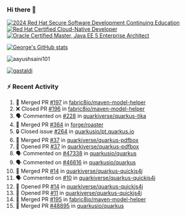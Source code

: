 ### Hi there 👋

<!--START_SECTION:badges-->
[![2024 Red Hat Secure Software Development Continuing Education](https://images.credly.com/size/110x110/images/36a76b78-c5bf-45cf-ac2c-48c3825260c7/blob)](http://www.credly.com/badges/c86e9a17-d2c3-4554-b890-7d0521710eb6 "2024 Red Hat Secure Software Development Continuing Education")
[![Red Hat Certified Cloud-Native Developer](https://images.credly.com/size/110x110/images/12ef4e4e-3d8d-4caf-9ab1-858c5bcb9619/image.png)](http://www.credly.com/badges/b6402e31-0894-48e6-b488-e2e551dcc809 "Red Hat Certified Cloud-Native Developer")
[![Oracle Certified Master, Java EE 5 Enterprise Architect](https://images.credly.com/size/110x110/images/1fa3549c-674c-4779-b3d6-d7d64eac2c23/Oracle-Certification-badge_OC-Master.png)](http://www.credly.com/badges/2565574e-b81d-410e-ab7d-24666ddcbe00 "Oracle Certified Master, Java EE 5 Enterprise Architect")
<!--END_SECTION:badges-->

[![George's GitHub stats](https://github-readme-stats.vercel.app/api?username=gastaldi&show=reviews,prs_merged&hide=contribs,prs&theme=transparent&show_icons=true)](https://github.com/anuraghazra/github-readme-stats)

<p align="left"> <img src="https://komarev.com/ghpvc/?username=gastaldi&label=Profile%20views&color=0e75b6&style=for-the-badge" alt="aayushsaini101" /> </p>

<p align="left"> <a href="https://github.com/ryo-ma/github-profile-trophy"><img src="https://github-profile-trophy.vercel.app/?username=gastaldi" alt="gastaldi" /></a> </p>

### :zap: Recent Activity

<!--START_SECTION:activity-->
1. 🎉 Merged PR [#197](https://github.com/fabric8io/maven-model-helper/pull/197) in [fabric8io/maven-model-helper](https://github.com/fabric8io/maven-model-helper)
2. ❌ Closed PR [#196](https://github.com/fabric8io/maven-model-helper/pull/196) in [fabric8io/maven-model-helper](https://github.com/fabric8io/maven-model-helper)
3. 🗣 Commented on [#228](https://github.com/quarkiverse/quarkus-tika/pull/228#issuecomment-3096477594) in [quarkiverse/quarkus-tika](https://github.com/quarkiverse/quarkus-tika)
4. 🎉 Merged PR [#364](https://github.com/forge/roaster/pull/364) in [forge/roaster](https://github.com/forge/roaster)
5. 🔒 Closed issue [#264](https://github.com/quarkusio/pt.quarkus.io/issues/264) in [quarkusio/pt.quarkus.io](https://github.com/quarkusio/pt.quarkus.io)
6. 🎉 Merged PR [#37](https://github.com/quarkiverse/quarkus-pdfbox/pull/37) in [quarkiverse/quarkus-pdfbox](https://github.com/quarkiverse/quarkus-pdfbox)
7. 💪 Opened PR [#37](https://github.com/quarkiverse/quarkus-pdfbox/pull/37) in [quarkiverse/quarkus-pdfbox](https://github.com/quarkiverse/quarkus-pdfbox)
8. 🗣 Commented on [#47338](https://github.com/quarkusio/quarkus/pull/47338#issuecomment-3084494421) in [quarkusio/quarkus](https://github.com/quarkusio/quarkus)
9. 🗣 Commented on [#46616](https://github.com/quarkusio/quarkus/issues/46616#issuecomment-3084398329) in [quarkusio/quarkus](https://github.com/quarkusio/quarkus)
10. 🎉 Merged PR [#14](https://github.com/quarkiverse/quarkus-quickjs4j/pull/14) in [quarkiverse/quarkus-quickjs4j](https://github.com/quarkiverse/quarkus-quickjs4j)
11. 🗣 Commented on [#10](https://github.com/quarkiverse/quarkus-quickjs4j/issues/10#issuecomment-3079439344) in [quarkiverse/quarkus-quickjs4j](https://github.com/quarkiverse/quarkus-quickjs4j)
12. 💪 Opened PR [#14](https://github.com/quarkiverse/quarkus-quickjs4j/pull/14) in [quarkiverse/quarkus-quickjs4j](https://github.com/quarkiverse/quarkus-quickjs4j)
13. 💪 Opened PR [#11](https://github.com/quarkiverse/quarkus-quickjs4j/pull/11) in [quarkiverse/quarkus-quickjs4j](https://github.com/quarkiverse/quarkus-quickjs4j)
14. 🎉 Merged PR [#195](https://github.com/fabric8io/maven-model-helper/pull/195) in [fabric8io/maven-model-helper](https://github.com/fabric8io/maven-model-helper)
15. 🎉 Merged PR [#48895](https://github.com/quarkusio/quarkus/pull/48895) in [quarkusio/quarkus](https://github.com/quarkusio/quarkus)
<!--END_SECTION:activity-->
